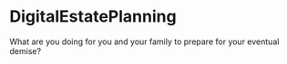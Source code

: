 # DigitalEstatePlanning
What are you doing for you and your family to prepare for your eventual demise? 

